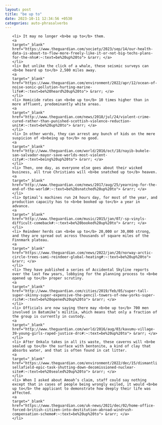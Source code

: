 ```yaml
---
layout: post
title: "be up to"
date: 2023-10-11 12:34:56 +0530
categories: auto-phrasalverbs
---
```

<ol>

    <li> It may no longer <b>be up to</b> them.
    <a 
    target="_blank" 
    href="https://www.theguardian.com/society/2023/sep/14/our-health-data-is-about-to-flow-more-freely-like-it-or-not-big-techs-plans-for-the-nhs#:~:text=be%20up%20to"> &rarr; </a>
    </li>
    <li> But unlike the click of a whale, these seismic surveys can <b>be heard up to</b> 2,500 miles away.
    <a 
    target="_blank" 
    href="https://www.theguardian.com/environment/2022/apr/12/ocean-of-noise-sonic-pollution-hurting-marine-life#:~:text=be%20heard%20up%20to"> &rarr; </a>
    </li>
    <li> Homicide rates can <b>be up to</b> 10 times higher than in more affluent, predominantly white areas.
    <a 
    target="_blank" 
    href="http://www.theguardian.com/news/2018/jul/24/violent-crime-cured-rather-than-punished-scottish-violence-reduction-unit#:~:text=be%20up%20to"> &rarr; </a>
    </li>
    <li> In other words, they can arrest any bunch of kids on the mere suspicion of <b>being up to</b> no good.
    <a 
    target="_blank" 
    href="http://www.theguardian.com/world/2016/oct/18/nayib-bukele-san-salvador-mayor-save-worlds-most-violent-city#:~:text=being%20up%20to"> &rarr; </a>
    </li>
    <li> Then, one day, as everyone else goes about their wicked business, all true Christians will <b>be snatched up to</b> heaven.
    <a 
    target="_blank" 
    href="http://www.theguardian.com/news/2017/aug/25/yearning-for-the-end-of-the-world#:~:text=be%20snatched%20up%20to"> &rarr; </a>
    </li>
    <li> Optimal’s machines run 24 hours day, for most of the year, and production capacity has to <b>be booked up to</b> a year in advance.
    <a 
    target="_blank" 
    href="http://www.theguardian.com/music/2015/jan/07/-sp-vinyls-difficult-comeback#:~:text=be%20booked%20up%20to"> &rarr; </a>
    </li>
    <li> Reindeer herds can <b>be up to</b> 20,000 or 30,000 strong, and they are spread out across thousands of square miles of the Finnmark plateau.
    <a 
    target="_blank" 
    href="https://www.theguardian.com/news/2022/jan/20/norway-arctic-circle-trees-sami-reindeer-global-heating#:~:text=be%20up%20to"> &rarr; </a>
    </li>
    <li> They have published a series of Accidental Skyline reports over the last few years, lobbying for the planning process to <b>be opened up to</b> proper scrutiny.
    <a 
    target="_blank" 
    href="http://www.theguardian.com/cities/2019/feb/05/super-tall-super-skinny-super-expensive-the-pencil-towers-of-new-yorks-super-rich#:~:text=be%20opened%20up%20to"> &rarr; </a>
    </li>
    <li> Officials are now saying there may <b>be up to</b> 700 men involved in Batumike’s militia, which means that only a fraction of the group is currently in custody.
    <a 
    target="_blank" 
    href="http://www.theguardian.com/world/2016/aug/03/kavumu-village-39-young-girls-raped-justice-drc#:~:text=be%20up%20to"> &rarr; </a>
    </li>
    <li> After Onkalo takes in all its waste, these caverns will <b>be sealed up to</b> the surface with bentonite, a kind of clay that absorbs water, and that is often found in cat litter.
    <a 
    target="_blank" 
    href="https://www.theguardian.com/environment/2022/dec/15/dismantling-sellafield-epic-task-shutting-down-decomissioned-nuclear-site#:~:text=be%20sealed%20up%20to"> &rarr; </a>
    </li>
    <li> When I asked about Amoah’s claim, staff could say nothing except that in cases of people being wrongly exiled, it would <b>be up to</b> the applicant to demonstrate how deeply their life was affected.
    <a 
    target="_blank" 
    href="https://www.theguardian.com/uk-news/2021/dec/02/home-office-forced-british-citizen-into-destitution-abroad-windrush-compensation-scheme#:~:text=be%20up%20to"> &rarr; </a>
    </li>